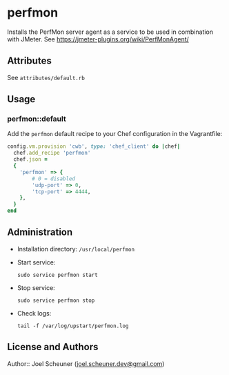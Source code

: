 # perfmon

Installs the PerfMon server agent as a service to be used in combination with JMeter.
See https://jmeter-plugins.org/wiki/PerfMonAgent/

## Attributes

See `attributes/default.rb`

## Usage

### perfmon::default

Add the `perfmon` default recipe to your Chef configuration in the Vagrantfile:

```ruby
config.vm.provision 'cwb', type: 'chef_client' do |chef|
  chef.add_recipe 'perfmon'
  chef.json =
  {
    'perfmon' => {
        # 0 = disabled
        'udp-port' => 0,
        'tcp-port' => 4444,
    },
  }
end
```

## Administration

* Installation directory: `/usr/local/perfmon`

* Start service:

    ```shell
    sudo service perfmon start
    ```

* Stop service:

    ```shell
    sudo service perfmon stop
    ```

* Check logs:

    ```shell
    tail -f /var/log/upstart/perfmon.log
    ```

## License and Authors

Author:: Joel Scheuner (joel.scheuner.dev@gmail.com)
